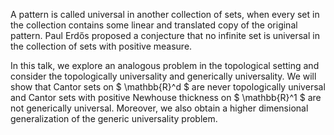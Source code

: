 A pattern is called universal in another collection of sets, when every set in the collection contains some linear and translated copy of the original pattern. Paul Erdős proposed a conjecture that no infinite set is universal in the collection of sets with positive measure.

In this talk, we explore an analogous problem in the topological setting and consider the topologically universality and generically universality. We will show that Cantor sets on $ \mathbb{R}^d $ are never topologically universal and Cantor sets with positive Newhouse thickness on $ \mathbb{R}^1 $ are not generically universal. Moreover, we also obtain a higher dimensional generalization of the generic universality problem.